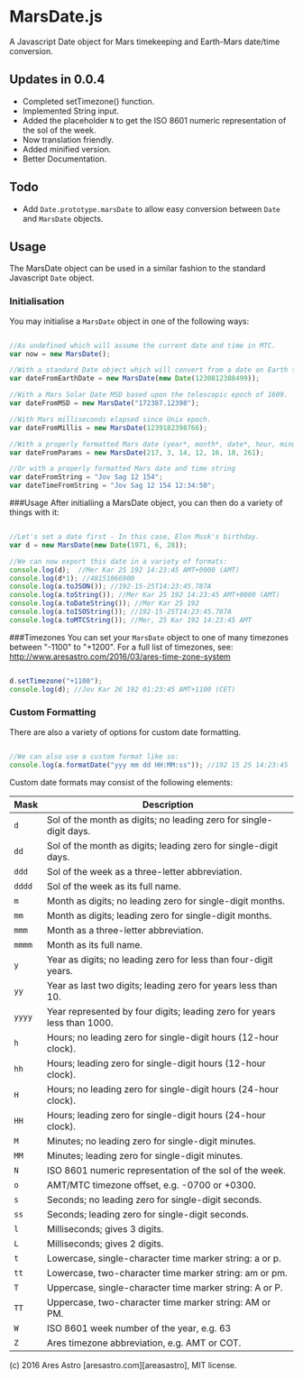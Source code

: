 # MarsDate.js
A Javascript Date object for Mars timekeeping and Earth-Mars date/time conversion.

## Updates in 0.0.4
* Completed setTimezone() function.
* Implemented String input.
* Added the placeholder `N` to get the ISO 8601 numeric representation of the sol of the week.
* Now translation friendly.
* Added minified version.
* Better Documentation.

## Todo
* Add `Date.prototype.marsDate` to allow easy conversion between `Date` and `MarsDate` objects.

## Usage

The MarsDate object can be used in a similar fashion to the standard Javascript `Date` object. 

### Initialisation
You may initialise a `MarsDate` object in one of the following ways:
```js

//As undefined which will assume the current date and time in MTC.
var now = new MarsDate();

//With a standard Date object which will convert from a date on Earth to a Mars date.
var dateFromEarthDate = new MarsDate(new Date(1230812388499));

//With a Mars Solar Date MSD based upon the telescopic epoch of 1609.
var dateFromMSD = new MarsDate("172387.12398");

//With Mars milliseconds elapsed since Unix epoch.
var dateFromMillis = new MarsDate(1239182398766);

//With a properly formatted Mars date (year*, month*, date*, hour, minute, second, millisecond) * = required.
var dateFromParams = new MarsDate(217, 3, 14, 12, 16, 18, 261);

//Or with a properly formatted Mars date and time string
var dateFromString = "Jov Sag 12 154";
var dateTimeFromString = "Jov Sag 12 154 12:34:50";

```

###Usage
After initialiing a MarsDate object, you can then do a variety of things with it:

```js

//Let's set a date first - In this case, Elon Musk's birthday.
var d = new MarsDate(new Date(1971, 6, 28));

//We can now export this date in a variety of formats:
console.log(d);  //Mer Kar 25 192 14:23:45 AMT+0000 (AMT) 
console.log(d*1); //48151066900
console.log(a.toJSON()); //192-15-25T14:23:45.787A
console.log(a.toString()); //Mer Kar 25 192 14:23:45 AMT+0000 (AMT)
console.log(a.toDateString()); //Mer Kar 25 192
console.log(a.toISOString()); //192-15-25T14:23:45.787A
console.log(a.toMTCString()); //Mer, 25 Kar 192 14:23:45 AMT

```

###Timezones
You can set your `MarsDate` object to one of many timezones between "-1100" to "+1200". For a full list of timezones,  see: http://www.aresastro.com/2016/03/ares-time-zone-system

```js

d.setTimezone("+1100");
console.log(d); //Jov Kar 26 192 01:23:45 AMT+1100 (CET)

```

### Custom Formatting
There are also a variety of options for custom date formatting. 

```js

//We can also use a custom format like so:
console.log(a.formatDate("yyy mm dd HH:MM:ss")); //192 15 25 14:23:45

```

Custom date formats may consist of the following elements:

Mask | Description
---- | -----------
`d` | Sol of the month as digits; no leading zero for single-digit days.
`dd` | Sol of the month as digits; leading zero for single-digit days.
`ddd` | Sol of the week as a three-letter abbreviation.
`dddd` | Sol of the week as its full name.
`m` | Month as digits; no leading zero for single-digit months.
`mm` | Month as digits; leading zero for single-digit months.
`mmm` | Month as a three-letter abbreviation.
`mmmm` | Month as its full name.
`y` | Year as digits; no leading zero for less than four-digit years.
`yy` | Year as last two digits; leading zero for years less than 10.
`yyyy` | Year represented by four digits; leading zero for years less than 1000.
`h` | Hours; no leading zero for single-digit hours (12-hour clock).
`hh` | Hours; leading zero for single-digit hours (12-hour clock).
`H` | Hours; no leading zero for single-digit hours (24-hour clock).
`HH` | Hours; leading zero for single-digit hours (24-hour clock).
`M` | Minutes; no leading zero for single-digit minutes.
`MM` | Minutes; leading zero for single-digit minutes.
`N` | ISO 8601 numeric representation of the sol of the week.
`o` | AMT/MTC timezone offset, e.g. -0700 or +0300.
`s` | Seconds; no leading zero for single-digit seconds.
`ss` | Seconds; leading zero for single-digit seconds.
`l` |  Milliseconds; gives 3 digits.
`L` | Milliseconds; gives 2 digits.
`t`	| Lowercase, single-character time marker string: a or p.
`tt` | Lowercase, two-character time marker string: am or pm.
`T` | Uppercase, single-character time marker string: A or P.
`TT` | Uppercase, two-character time marker string: AM or PM.
`W` | ISO 8601 week number of the year, e.g. 63
`Z` | Ares timezone abbreviation, e.g. AMT or COT.

(c) 2016 Ares Astro [aresastro.com][areasastro], MIT license.
